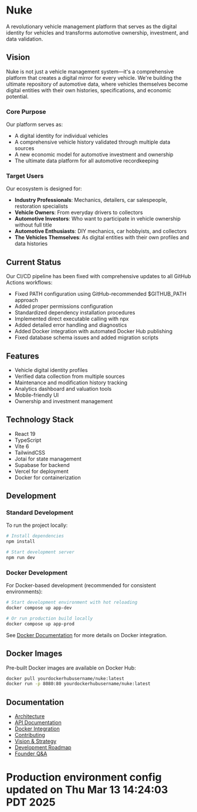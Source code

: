# Nuke

A revolutionary vehicle management platform that serves as the digital identity for vehicles and transforms automotive ownership, investment, and data validation.

## Vision

Nuke is not just a vehicle management system—it's a comprehensive platform that creates a digital mirror for every vehicle. We're building the ultimate repository of automotive data, where vehicles themselves become digital entities with their own histories, specifications, and economic potential.

### Core Purpose

Our platform serves as:

- A digital identity for individual vehicles
- A comprehensive vehicle history validated through multiple data sources
- A new economic model for automotive investment and ownership
- The ultimate data platform for all automotive recordkeeping

### Target Users

Our ecosystem is designed for:

- **Industry Professionals**: Mechanics, detailers, car salespeople, restoration specialists
- **Vehicle Owners**: From everyday drivers to collectors
- **Automotive Investors**: Who want to participate in vehicle ownership without full title
- **Automotive Enthusiasts**: DIY mechanics, car hobbyists, and collectors
- **The Vehicles Themselves**: As digital entities with their own profiles and data histories

## Current Status

Our CI/CD pipeline has been fixed with comprehensive updates to all GitHub Actions workflows:

- Fixed PATH configuration using GitHub-recommended $GITHUB_PATH approach
- Added proper permissions configuration
- Standardized dependency installation procedures
- Implemented direct executable calling with npx
- Added detailed error handling and diagnostics
- Added Docker integration with automated Docker Hub publishing
- Fixed database schema issues and added migration scripts

## Features

- Vehicle digital identity profiles
- Verified data collection from multiple sources
- Maintenance and modification history tracking
- Analytics dashboard and valuation tools
- Mobile-friendly UI
- Ownership and investment management

## Technology Stack

- React 19
- TypeScript
- Vite 6
- TailwindCSS
- Jotai for state management
- Supabase for backend
- Vercel for deployment
- Docker for containerization

## Development

### Standard Development

To run the project locally:

```bash
# Install dependencies
npm install

# Start development server
npm run dev
```

### Docker Development

For Docker-based development (recommended for consistent environments):

```bash
# Start development environment with hot reloading
docker compose up app-dev

# Or run production build locally
docker compose up app-prod
```

See [Docker Documentation](docs/DOCKER.md) for more details on Docker integration.

## Docker Images

Pre-built Docker images are available on Docker Hub:

```bash
docker pull yourdockerhubusername/nuke:latest
docker run -p 8080:80 yourdockerhubusername/nuke:latest
```

## Documentation

- [Architecture](ARCHITECTURE.md)
- [API Documentation](API.md)
- [Docker Integration](docs/DOCKER.md)
- [Contributing](CONTRIBUTING.md)
- [Vision & Strategy](docs/VISION.md)
- [Development Roadmap](docs/ROADMAP.md)
- [Founder Q&A](docs/FOUNDER_QA.md)

# Production environment config updated on Thu Mar 13 14:24:03 PDT 2025
